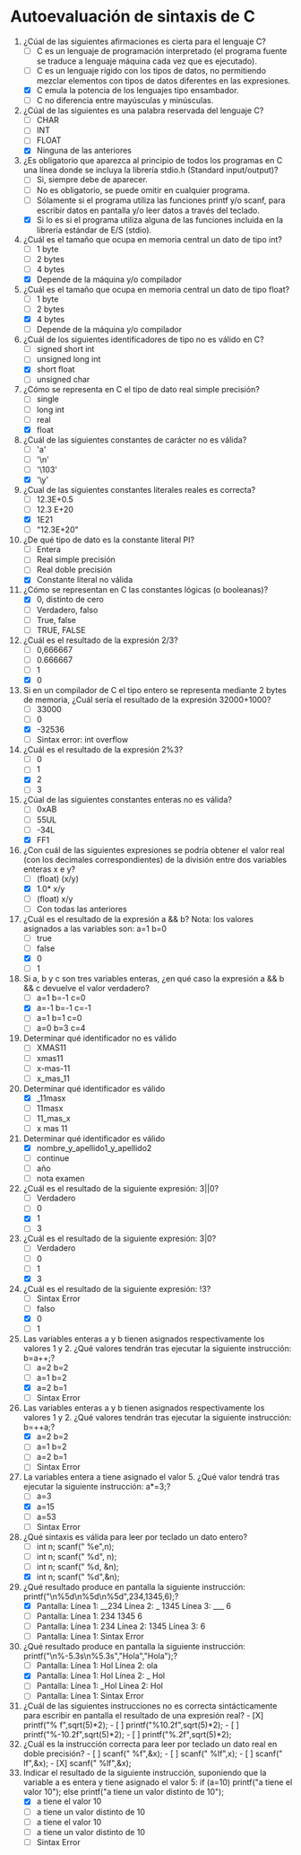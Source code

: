 # Autoevaluación de sintaxis de C

1. ¿Cúal de las siguientes afirmaciones es cierta para el lenguaje C?
     - [ ]   C es un lenguaje de programación interpretado (el programa fuente se traduce a lenguaje máquina cada vez que es ejecutado).
     - [ ]   C es un lenguaje rígido con los tipos de datos, no permitiendo mezclar elementos con tipos de datos diferentes en las expresiones.
     - [X]   C emula la potencia de los lenguajes tipo ensambador.
     - [ ]   C no diferencia entre mayúsculas y minúsculas.  

2. ¿Cúal de las siguientes es una palabra reservada del lenguaje C?
     - [ ]   CHAR
     - [ ]   INT
     - [ ]   FLOAT
     - [X]   Ninguna de las anteriores
3. ¿Es obligatorio que aparezca al principio de todos los programas en C una línea donde se incluya la librería stdio.h (Standard input/output)?
     - [ ]   Si, siempre debe de aparecer.
     - [ ]   No es obligatorio, se puede omitir en cualquier programa.
     - [ ]   Sólamente si el programa utiliza las funciones printf y/o scanf, para escribir datos en pantalla y/o leer datos a través del teclado.
     - [X]   Si lo es si el programa utiliza alguna de las funciones incluida en la librería estándar de E/S (stdio).
4. ¿Cuál es el tamaño que ocupa en memoria central un dato de tipo int?
     - [ ]   1 byte
     - [ ]   2 bytes
     - [ ]   4 bytes
     - [X]   Depende de la máquina y/o compilador

5. ¿Cuál es el tamaño que ocupa en memoria central un dato de tipo float?
     - [ ]   1 byte
     - [ ]   2 bytes
     - [X]   4 bytes
     - [ ]   Depende de la máquina y/o compilador
6. ¿Cuál de los siguientes identificadores de tipo no es válido en C?
     - [ ]   signed short int
     - [ ]   unsigned long int
     - [X]   short float
     - [ ]   unsigned char
7. ¿Cómo se representa en C el tipo de dato real simple precisión?
     - [ ]   single
     - [ ]   long int
     - [ ]   real
     - [X]   float
8. ¿Cuál de las siguientes constantes de carácter no es válida?
     - [ ]   'a'
     - [ ]   '\n'
     - [ ]   '\103'
     - [X]   '\y'
9. ¿Cual de las siguientes constantes literales reales es correcta?
     - [ ]   12.3E+0.5
     - [ ]   12.3 E+20
     - [X]   1E21
     - [ ]   "12.3E+20"
10. ¿De qué tipo de dato es la constante literal PI?
      - [ ]   Entera
      - [ ]   Real simple precisión
      - [ ]   Real doble precisión
      - [X]   Constante literal no válida
11. ¿Cómo se representan en C las constantes lógicas (o booleanas)?
      - [X]   0, distinto de cero
      - [ ]   Verdadero, falso
      - [ ]   True, false
      - [ ]   TRUE, FALSE
12. ¿Cuál es el resultado de la expresión 2/3?
      - [ ]   0,666667
      - [ ]   0.666667
      - [ ]   1
      - [X]   0
13. Si en un compilador de C el tipo entero se representa mediante 2 bytes de memoria, ¿Cuál sería el resultado de la expresión 32000+1000?
      - [ ]   33000
      - [ ]   0
      - [X]   -32536
      - [ ]   Sintax error: int overflow
14. ¿Cuál es el resultado de la expresión 2%3?
      - [ ]   0
      - [ ]   1
      - [X]   2
      - [ ]   3
15. ¿Cúal de las siguientes constantes enteras no es válida?
      - [ ]   0xAB
      - [ ]   55UL
      - [ ]   -34L
      - [X]   FF1
16. ¿Con cuál de las siguientes expresiones se podría obtener el valor real (con los decimales correspondientes) de la división entre dos variables enteras x e y?
      - [ ]   (float) (x/y)
      - [X]   1.0* x/y
      - [ ]   (float) x/y
      - [ ]   Con todas las anteriores
17. ¿Cuál es el resultado de la expresión a && b?
Nota: los valores asignados a las variables son:
a=1
b=0
      - [ ]   true
      - [ ]   false
      - [X]   0
      - [ ]   1
18.  Si a, b y c son tres variables enteras, ¿en qué caso la expresión a && b && c devuelve el valor verdadero?
      - [ ]   a=1
    b=-1
    c=0
      - [X]   a=-1
    b=-1
    c=-1
      - [ ]   a=1
    b=1
    c=0
      - [ ]   a=0
    b=3
    c=4
19.  Determinar qué identificador no es válido
      - [ ]   XMAS11
      - [ ]   xmas11
      - [ ]   x-mas-11
      - [ ]   x_mas_11
20.  Determinar qué identificador es válido
       - [X]   _11masx
       - [ ]   11masx
       - [ ]   11_mas_x
       - [ ]   x mas 11
21. Determinar qué identificador es válido
      - [X]   nombre_y_apellido1_y_apellido2
      - [ ]   continue
      - [ ]   año
      - [ ]   nota examen
22. ¿Cuál es el resultado de la siguiente expresión: 3||0?
      - [ ]   Verdadero
      - [ ]   0
      - [X]   1
      - [ ]   3
23. ¿Cuál es el resultado de la siguiente expresión: 3|0?
      - [ ]   Verdadero
      - [ ]   0
      - [ ]   1
      - [X]   3
24. ¿Cuál es el resultado de la siguiente expresión: !3?
      - [ ]   Sintax Error
      - [ ]   falso
      - [X]   0
      - [ ]   1
25. Las variables enteras a y b tienen asignados respectivamente los valores 1 y 2. ¿Qué valores tendrán tras ejecutar la siguiente instrucción: b=a++;?
      - [ ]   a=2
    b=2
      - [ ]   a=1
    b=2
      - [X]   a=2
    b=1
      - [ ]   Sintax Error
26. Las variables enteras a y b tienen asignados respectivamente los valores 1 y 2. ¿Qué valores tendrán tras ejecutar la siguiente instrucción: b=++a;?
      - [X]   a=2
    b=2
      - [ ]   a=1
    b=2
      - [ ]   a=2
    b=1
      - [ ]   Sintax Error
27. La variables entera a tiene asignado el valor 5. ¿Qué valor tendrá tras ejecutar la siguiente instrucción: a*=3;?
      - [ ]   a=3
      - [X]   a=15
      - [ ]   a=53
      - [ ]   Sintax Error
28. ¿Qué sintaxis es válida para leer por teclado un dato entero?
      - [ ]   int n;
    scanf(" %e",n);
      - [ ]   int n;
    scanf(" %d", n);
      - [ ]   int n;
    scanf(" %d, &n);
      - [X]   int n;
    scanf(" %d",&n);
29. ¿Qué resultado produce en pantalla la siguiente instrucción: printf("\n%5d\n%5d\n%5d",234,1345,6);?
      - [X]   Pantalla:
            Línea 1: __234
            Línea 2: _ 1345
            Línea 3: ___ 6
      - [ ]   Pantalla:
           Línea 1: 234 1345 6
      - [ ]   Pantalla:
            Línea 1: 234
            Línea 2: 1345
            Línea 3: 6
      - [ ]   Pantalla:
    Línea 1: Sintax Error
30.  ¿Qué resultado produce en pantalla la siguiente instrucción: printf("\n%-5.3s\n%5.3s","Hola","Hola");?
       - [ ]   Pantalla:
            Línea 1: Hol
            Línea 2: ola
       - [X]   Pantalla:
            Línea 1: Hol
            Línea 2: _ Hol
       - [ ]   Pantalla:
            Línea 1: _Hol
            Línea 2: Hol
       - [ ]   Pantalla:
            Línea 1: Sintax Error
31.  ¿Cuál de las siguientes instrucciones no es correcta sintácticamente para escribir en pantalla el resultado de una expresión real?
          - [X]   printf("% f",sqrt(5)*2);
          - [ ]   printf("%10.2f",sqrt(5)*2);
          - [ ]   printf("%-10.2f",sqrt(5)*2);
          - [ ]   printf("%.2f",sqrt(5)*2);
32.  ¿Cuál es la instrucción correcta para leer por teclado un dato real en doble precisión?
          - [ ]   scanf(" %f",&x);
          - [ ]   scanf(" %lf",x);
          - [ ]   scanf(" lf",&x);
          - [X]   scanf(" %lf",&x);
33.  Indicar el resultado de la siguiente instrucción, suponiendo que la variable a es entera y tiene asignado el valor 5:
if (a=10)
printf("a tiene el valor 10");
else printf("a tiene un valor distinto de 10");
       - [X]   a tiene el valor 10
       - [ ]   a tiene un valor distinto de 10
       - [ ]   a tiene el valor 10 
       - [ ]   a tiene un valor distinto de 10
       - [ ]   Sintax Error
